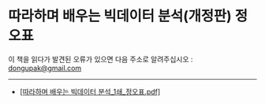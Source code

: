 # 따라하며 배우는 빅데이터 분석(개정판) 정오표
이 책을 읽다가 발견된 오류가 있으면 다음 주소로 알려주십시오 : dongupak@gmail.com

---
* [[따라하며 배우는 빅데이터 분석_1쇄_정오표.pdf]](./따라하며배우는빅데이터분석_1쇄_정오표.pdf.pdf)
